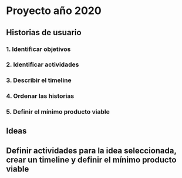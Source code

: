 # Proyecto año 2020
## Historias de usuario
### 1. Identificar objetivos
### 2. Identificar actividades
### 3. Describir el timeline
### 4. Ordenar las historias
### 5. Definir el mínimo producto viable 

## Ideas

## Definir actividades para la idea seleccionada, crear un timeline y definir el mínimo producto viable

